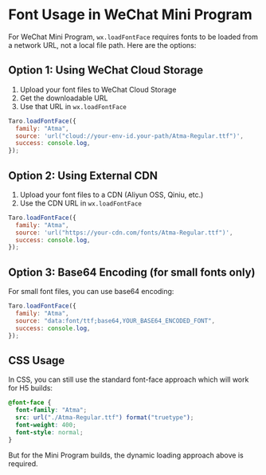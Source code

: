 # Font Usage in WeChat Mini Program

For WeChat Mini Program, `wx.loadFontFace` requires fonts to be loaded from a network URL, not a local file path. Here are the options:

## Option 1: Using WeChat Cloud Storage

1. Upload your font files to WeChat Cloud Storage
2. Get the downloadable URL
3. Use that URL in `wx.loadFontFace`

```js
Taro.loadFontFace({
  family: "Atma",
  source: 'url("cloud://your-env-id.your-path/Atma-Regular.ttf")',
  success: console.log,
});
```

## Option 2: Using External CDN

1. Upload your font files to a CDN (Aliyun OSS, Qiniu, etc.)
2. Use the CDN URL in `wx.loadFontFace`

```js
Taro.loadFontFace({
  family: "Atma",
  source: 'url("https://your-cdn.com/fonts/Atma-Regular.ttf")',
  success: console.log,
});
```

## Option 3: Base64 Encoding (for small fonts only)

For small font files, you can use base64 encoding:

```js
Taro.loadFontFace({
  family: "Atma",
  source: "data:font/ttf;base64,YOUR_BASE64_ENCODED_FONT",
  success: console.log,
});
```

## CSS Usage

In CSS, you can still use the standard font-face approach which will work for H5 builds:

```css
@font-face {
  font-family: "Atma";
  src: url("./Atma-Regular.ttf") format("truetype");
  font-weight: 400;
  font-style: normal;
}
```

But for the Mini Program builds, the dynamic loading approach above is required.
